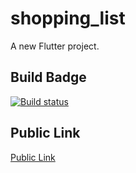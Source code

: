 # shopping_list

A new Flutter project.

## Build Badge
[![Build status](https://build.appcenter.ms/v0.1/apps/b90efd69-0897-4ded-933a-03b8417cefde/branches/master/badge)](https://appcenter.ms)

## Public Link
[Public Link](https://install.appcenter.ms/orgs/shopping-list-samfar/apps/shopping-list/distribution_groups/public)
